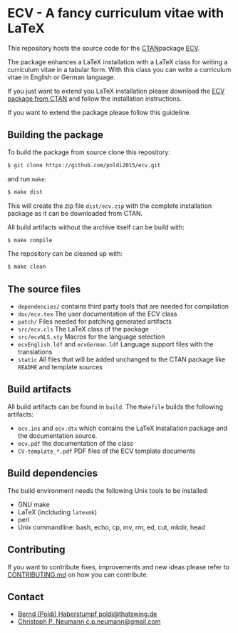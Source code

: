 # ECV - A fancy curriculum vitae with LaTeX

This repository hosts the source code for the [CTAN](https://ctan.org/)package [ECV](https://ctan.org/pkg/ecv).

The package enhances a LaTeX installation with a LaTeX class for writing a curriculum vitae in a tabular form. With this class you can write a curriculum vitae in English or German language.

If you just want to extend you LaTeX installation please download the [ECV package from CTAN](https://ctan.org/pkg/ecv) and follow the installation instructions.

If you want to extend the package please follow this guideline.

## Building the package

To build the package from source clone this repository:

```bash
$ git clone https://github.com/poldi2015/ecv.git
```

and run `make`:

```bash
$ make dist
```

This will create the zip file `dist/ecv.zip` with the complete installation package as it can be downloaded from CTAN.

All build artifacts without the archive itself can be build with:

```bash
$ make compile
```

The repository can be cleaned up with:

```bash
$ make clean
```

## The source files

* `dependencies/` contains third party tools that are needed for compilation
* `doc/ecv.tex` The user documentation of the ECV class
* `patch/` Files needed for patching generated artifacts
* `src/ecv.cls` The LaTeX class of the package
* `src/ecvNLS.sty` Macros for the language selection
* `ecvEnglish.ldf` and `ecvGerman.ldf` Language support files with the translations
* `static` All files that will be added unchanged to the CTAN package like `README` and template sources

## Build artifacts

All build artifacts can be found in `build`. The `Makefile` builds the following artifacts:

* `ecv.ins` and `ecv.dtx` which contains the LaTeX installation package and the documentation source.
* `ecv.pdf` the documentation of the class
* `CV-template_*.pdf` PDF files of the ECV template documents

## Build dependencies

The build environment needs the following Unix tools to be installed:

* GNU make
* LaTeX (inclduding `latexmk`)
* perl
* Unix commandline: bash, echo, cp, mv, rm, ed, cut, mkdir, head

## Contributing

If you want to contribute fixes, improvements and new ideas please refer to [CONTRIBUTING.md](CONTRIBUTING.md) on how you can contribute.

## Contact

* [Bernd (Poldi) Haberstumpf <poldi@thatswing.de>](mailto:poldi@thatswing.de)
* [Christoph P. Neumann <c.p.neumann@gmail.com>](mailto:c.p.neumann@gmail.com)
